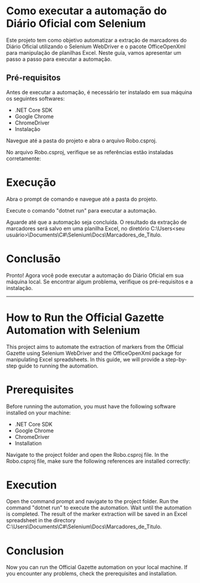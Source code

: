 # Como executar a automação do Diário Oficial com Selenium

Este projeto tem como objetivo automatizar a extração de marcadores do Diário Oficial utilizando o Selenium WebDriver e o pacote OfficeOpenXml para manipulação de planilhas Excel. Neste guia, vamos apresentar um passo a passo para executar a automação.
## Pré-requisitos
Antes de executar a automação, é necessário ter instalado em sua máquina os seguintes softwares:

- .NET Core SDK
- Google Chrome
- ChromeDriver
- Instalação

Navegue até a pasta do projeto e abra o arquivo Robo.csproj.

No arquivo Robo.csproj, verifique se as referências estão instaladas corretamente:

<PackageReference Include="Selenium.WebDriver" Version="3.141.0" />
<PackageReference Include="Selenium.WebDriver.ChromeDriver" Version="95.0.4638.54" />
<PackageReference Include="EPPlus" Version="5.6.4" />
<PackageReference Include="Syncfusion.Pdf.NET" Version="19.3.0.57" />

# Execução

Abra o prompt de comando e navegue até a pasta do projeto.

Execute o comando "dotnet run" para executar a automação.

Aguarde até que a automação seja concluída. O resultado da extração de marcadores será salvo em uma planilha Excel, no diretório C:\Users<seu usuário>\Documents\C#\Selenium\Docs\Marcadores_de_Titulo.

# Conclusão

Pronto! Agora você pode executar a automação do Diário Oficial em sua máquina local. Se encontrar algum problema, verifique os pré-requisitos e a instalação.


------------





# How to Run the Official Gazette Automation with Selenium

This project aims to automate the extraction of markers from the Official Gazette using Selenium WebDriver and the OfficeOpenXml package for manipulating Excel spreadsheets. In this guide, we will provide a step-by-step guide to running the automation.

# Prerequisites
Before running the automation, you must have the following software installed on your machine:

- .NET Core SDK
- Google Chrome
- ChromeDriver
- Installation

Navigate to the project folder and open the Robo.csproj file.
In the Robo.csproj file, make sure the following references are installed correctly:
<PackageReference Include="Selenium.WebDriver" Version="3.141.0" />
<PackageReference Include="Selenium.WebDriver.ChromeDriver" Version="95.0.4638.54" />
<PackageReference Include="EPPlus" Version="5.6.4" />
<PackageReference Include="Syncfusion.Pdf.NET" Version="19.3.0.57" />
# Execution

Open the command prompt and navigate to the project folder.
Run the command "dotnet run" to execute the automation.
Wait until the automation is completed. The result of the marker extraction will be saved in an Excel spreadsheet in the directory C:\Users<your user>\Documents\C#\Selenium\Docs\Marcadores_de_Titulo.
# Conclusion
Now you can run the Official Gazette automation on your local machine. If you encounter any problems, check the prerequisites and installation.

